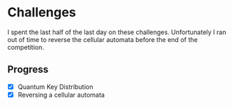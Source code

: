 # Challenges

I spent the last half of the last day on these challenges. Unfortunately I ran out of time to reverse the cellular automata before the end of the competition. 

## Progress

- [x] Quantum Key Distribution
- [x] Reversing a cellular automata
